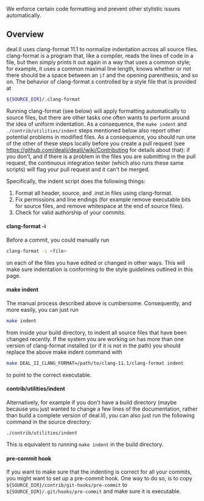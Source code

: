 We enforce certain code formatting and prevent other stylistic issues automatically.

## Overview

deal.II uses clang-format 11.1 to normalize indentation across all source files. clang-format is a program that, like a compiler, reads the lines of code in a file, but then simply prints it out again in a way that uses a common style; for example, it uses a common maximal line length, knows whether or not there should be a space between an `if` and the opening parenthesis, and so on. The behavior of clang-format s controlled by a style file that is provided at
```bash
${SOURCE_DIR}/.clang-format
```

Running clang-format (see below) will apply formatting automatically to source files, but there are other tasks one often wants to perform around the idea of uniform indentation. As a consequence, the `make indent` and `./contrib/utilities/indent` steps mentioned below also report other potential problems in modified files. As a consequence, you should run one of the other of these steps locally before you create a pull request (see https://github.com/dealii/dealii/wiki/Contributing for details about that): if you don't, and if there is a problem in the files you are submitting in the pull request, the continuous integration tester (which also runs these same scripts) will flag your pull request and it can't be merged.

Specifically, the indent script does the following things:
1. Format all header, source, and .inst.in files using clang-format.
2. Fix permissions and line endings (for example remove executable bits for source files, and remove whitespace at the end of source files).
3. Check for valid authorship of your commits.

#### clang-format -i

Before a commit, you could manually run
```bash
clang-format -i <file>
```
on each of the files you have edited or changed in other ways. This will make sure indentation is conforming to the style guidelines outlined in this page.

#### make indent

The manual process described above is cumbersome. Consequently, and more easily, you can just run
```bash
make indent
```
from inside your build directory, to indent all source files that have been changed recently. 
If the system you are working on has more than one version of clang-format installed (or if it is not in the path) you should replace the above make indent command with
```bash
make DEAL_II_CLANG_FORMAT=/path/to/clang-11.1/clang-format indent
```
to point to the correct executable. 

#### contrib/utilities/indent

Alternatively, for example if you don't have a build directory (maybe because you just wanted to change a few lines of the documentation, rather than build a complete version of deal.II), you can also just run the following command in the source directory:
```
./contrib/utilities/indent
```
This is equivalent to running `make indent` in the build directory.


#### pre-commit hook

If you want to make sure that the indenting is correct for all your commits, you might want to set up a pre-commit hook. One way to do so, is to copy `${SOURCE_DIR}/contrib/git-hooks/pre-commit` to `${SOURCE_DIR}/.git/hooks/pre-commit` and make sure it is executable.


